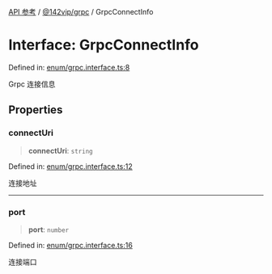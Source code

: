 [API 参考](../../../index.md) / [@142vip/grpc](../index.md) / GrpcConnectInfo

# Interface: GrpcConnectInfo

Defined in: [enum/grpc.interface.ts:8](https://github.com/142vip/core-x/blob/15d5bc9ef4bece78c0e60bdf074a2d245f625100/packages/grpc/src/enum/grpc.interface.ts#L8)

Grpc 连接信息

## Properties

### connectUri

> **connectUri**: `string`

Defined in: [enum/grpc.interface.ts:12](https://github.com/142vip/core-x/blob/15d5bc9ef4bece78c0e60bdf074a2d245f625100/packages/grpc/src/enum/grpc.interface.ts#L12)

连接地址

***

### port

> **port**: `number`

Defined in: [enum/grpc.interface.ts:16](https://github.com/142vip/core-x/blob/15d5bc9ef4bece78c0e60bdf074a2d245f625100/packages/grpc/src/enum/grpc.interface.ts#L16)

连接端口
